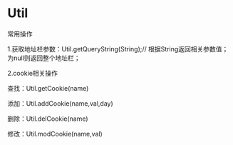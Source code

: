 # Util
常用操作

1.获取地址栏参数：Util.getQueryString(String);// 根据String返回相关参数值；为null则返回整个地址栏；

2.cookie相关操作

查找：Util.getCookie(name)

添加：Util.addCookie(name,val,day)

删除：Util.delCookie(name)

修改：Util.modCookie(name,val)
